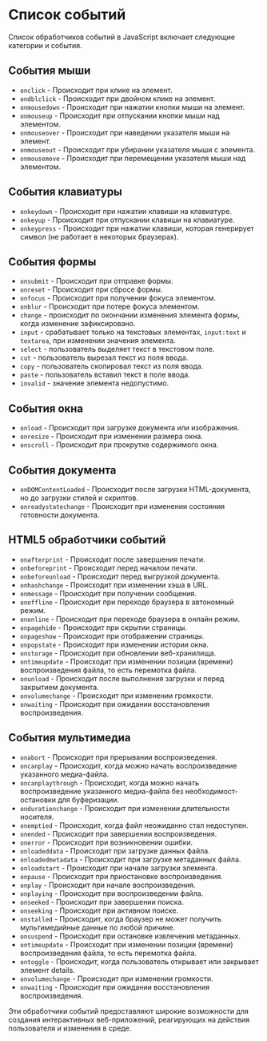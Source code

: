 # Список событий
Список обработчиков событий в JavaScript включает следующие категории и события.

## События мыши
- `onclick` - Происходит при клике на элемент.
- `ondblclick` - Происходит при двойном клике на элемент.
- `onmousedown` - Происходит при нажатии кнопки мыши на элемент.
- `onmouseup` - Происходит при отпускании кнопки мыши над элементом.
- `onmouseover` - Происходит при наведении указателя мыши на элемент.
- `onmouseout` - Происходит при убирании указателя мыши с элемента.
- `onmousemove` - Происходит при перемещении указателя мыши над элементом.

## События клавиатуры
- `onkeydown` - Происходит при нажатии клавиши на клавиатуре.
- `onkeyup` - Происходит при отпускании клавиши на клавиатуре.
- `onkeypress` - Происходит при нажатии клавиши, которая генерирует символ (не работает в некоторых браузерах).

## События формы
- `onsubmit` - Происходит при отправке формы.
- `onreset` - Происходит при сбросе формы.
- `onfocus` - Происходит при получении фокуса элементом.
- `onblur` - Происходит при потере фокуса элементом.
- `change` - происходит по окончании изменения элемента формы, когда изменение зафиксировано.
- `input` - срабатывает только на текстовых элементах, `input:text` и `textarea`, при изменении значения элемента.
- `select` - пользователь выделяет текст в текстовом поле.
- `cut` - пользователь вырезал текст из поля ввода.
- `copy` - пользователь скопировал текст из поля ввода.
- `paste` - пользователь вставил текст в поле ввода.
- `invalid` - значение элемента недопустимо.

## События окна
- `onload` - Происходит при загрузке документа или изображения.
- `onresize` - Происходит при изменении размера окна.
- `onscroll` - Происходит при прокрутке содержимого окна.

## События документа
- `onDOMContentLoaded` - Происходит после загрузки HTML-документа, но до загрузки стилей и скриптов.
- `onreadystatechange` - Происходит при изменении состояния готовности документа.

## HTML5 обработчики событий
- `onafterprint` - Происходит после завершения печати.
- `onbeforeprint` - Происходит перед началом печати.
- `onbeforeunload` - Происходит перед выгрузкой документа.
- `onhashchange` - Происходит при изменении хэша в URL.
- `onmessage` - Происходит при получении сообщения.
- `onoffline` - Происходит при переходе браузера в автономный режим.
- `ononline` - Происходит при переходе браузера в онлайн режим.
- `onpagehide` - Происходит при скрытии страницы.
- `onpageshow` - Происходит при отображении страницы.
- `onpopstate` - Происходит при изменении истории окна.
- `onstorage` - Происходит при обновлении веб-хранилища.
- `ontimeupdate` - Происходит при изменении позиции (времени) воспроизведения файла, то есть перемотка файла.
- `onunload` - Происходит после выполнения загрузки и перед закрытием документа.
- `onvolumechange` - Происходит при изменении громкости.
- `onwaiting` - Происходит при ожидании восстановления воспроизведения.

## События мультимедиа
- `onabort` - Происходит при прерывании воспроизведения.
- `oncanplay` - Происходит, когда можно начать воспроизведение указанного медиа-файла.
- `oncanplaythrough` - Происходит, когда можно начать воспроизведение указанного медиа-файла без необходимост- остановки для буферизации.
- `ondurationchange` - Происходит при изменении длительности носителя.
- `onemptied` - Происходит, когда файл неожиданно стал недоступен.
- `onended` - Происходит при завершении воспроизведения.
- `onerror` - Происходит при возникновении ошибки.
- `onloadeddata` - Происходит при загрузке данных файла.
- `onloadedmetadata` - Происходит при загрузке метаданных файла.
- `onloadstart` - Происходит при начале загрузки элемента.
- `onpause` - Происходит при приостановке воспроизведения.
- `onplay` - Происходит при начале воспроизведения.
- `onplaying` - Происходит при воспроизведении файла.
- `onseeked` - Происходит при завершении поиска.
- `onseeking` - Происходит при активном поиске.
- `onstalled` - Происходит, когда браузер не может получить мультимедийные данные по любой причине.
- `onsuspend` - Происходит при остановке извлечения метаданных.
- `ontimeupdate` - Происходит при изменении позиции (времени) воспроизведения файла, то есть перемотка файла.
- `ontoggle` - Происходит, когда пользователь открывает или закрывает элемент details.
- `onvolumechange` - Происходит при изменении громкости.
- `onwaiting` - Происходит при ожидании восстановления воспроизведения.

Эти обработчики событий предоставляют широкие возможности для создания интерактивных веб-приложений, реагирующих на действия пользователя и изменения в среде.
